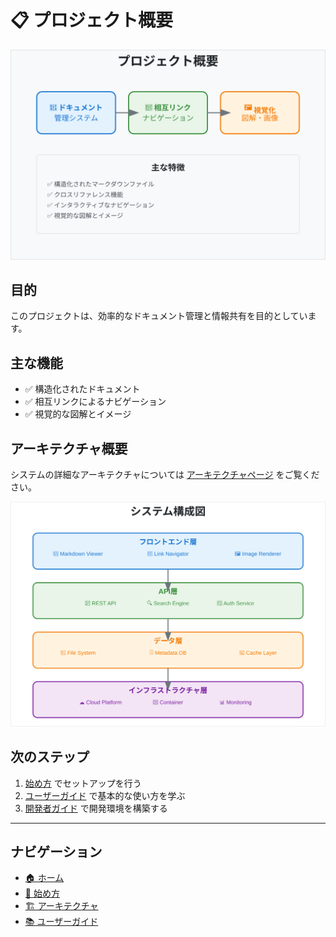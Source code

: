 # 📋 プロジェクト概要

![プロジェクト概要](../images/project-overview.svg)

## 目的

このプロジェクトは、効率的なドキュメント管理と情報共有を目的としています。

## 主な機能

- ✅ 構造化されたドキュメント
- ✅ 相互リンクによるナビゲーション
- ✅ 視覚的な図解とイメージ

## アーキテクチャ概要

システムの詳細なアーキテクチャについては [アーキテクチャページ](./040-architecture.html) をご覧ください。

![システム概要図](../images/system-overview.svg)

## 次のステップ

1. [始め方](./030-getting-started.html) でセットアップを行う
2. [ユーザーガイド](./080-user-guide.html) で基本的な使い方を学ぶ
3. [開発者ガイド](./070-developer-guide.html) で開発環境を構築する

---

## ナビゲーション

- [🏠 ホーム](./010-README.html)
- [🚀 始め方](./030-getting-started.html)
- [🏗️ アーキテクチャ](./040-architecture.html)
- [📚 ユーザーガイド](./080-user-guide.html)
